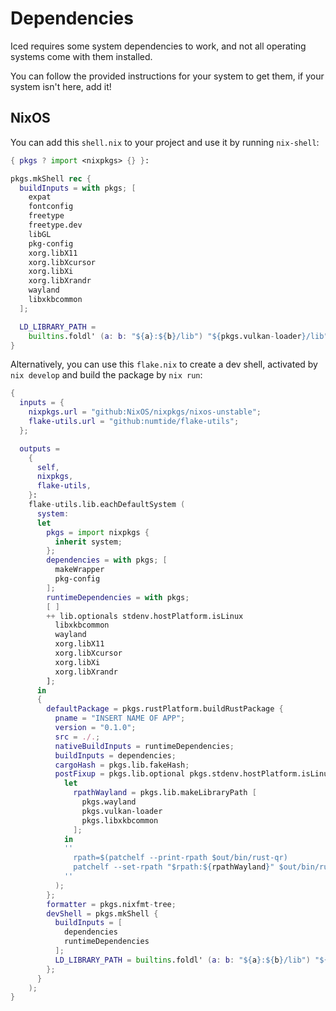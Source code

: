# Dependencies

Iced requires some system dependencies to work, and not
all operating systems come with them installed.

You can follow the provided instructions for your system to
get them, if your system isn't here, add it!

## NixOS

You can add this `shell.nix` to your project and use it by running `nix-shell`:

```nix
{ pkgs ? import <nixpkgs> {} }:

pkgs.mkShell rec {
  buildInputs = with pkgs; [
    expat
    fontconfig
    freetype
    freetype.dev
    libGL
    pkg-config
    xorg.libX11
    xorg.libXcursor
    xorg.libXi
    xorg.libXrandr
    wayland
    libxkbcommon
  ];

  LD_LIBRARY_PATH =
    builtins.foldl' (a: b: "${a}:${b}/lib") "${pkgs.vulkan-loader}/lib" buildInputs;
}
```

Alternatively, you can use this `flake.nix` to create a dev shell, activated by `nix develop` and build the package by `nix run`:

```nix
{
  inputs = {
    nixpkgs.url = "github:NixOS/nixpkgs/nixos-unstable";
    flake-utils.url = "github:numtide/flake-utils";
  };

  outputs =
    {
      self,
      nixpkgs,
      flake-utils,
    }:
    flake-utils.lib.eachDefaultSystem (
      system:
      let
        pkgs = import nixpkgs {
          inherit system;
        };
        dependencies = with pkgs; [
          makeWrapper
          pkg-config
        ];
        runtimeDependencies = with pkgs;
        [ ]
        ++ lib.optionals stdenv.hostPlatform.isLinux
          libxkbcommon
          wayland
          xorg.libX11
          xorg.libXcursor
          xorg.libXi
          xorg.libXrandr
        ];
      in
      {
        defaultPackage = pkgs.rustPlatform.buildRustPackage {
          pname = "INSERT NAME OF APP";
          version = "0.1.0";
          src = ./.;
          nativeBuildInputs = runtimeDependencies;
          buildInputs = dependencies;
          cargoHash = pkgs.lib.fakeHash;
          postFixup = pkgs.lib.optional pkgs.stdenv.hostPlatform.isLinux (
            let
              rpathWayland = pkgs.lib.makeLibraryPath [
                pkgs.wayland
                pkgs.vulkan-loader
                pkgs.libxkbcommon
              ];
            in
            ''
              rpath=$(patchelf --print-rpath $out/bin/rust-qr)
              patchelf --set-rpath "$rpath:${rpathWayland}" $out/bin/rust-qr
            ''
          );
        };
        formatter = pkgs.nixfmt-tree;
        devShell = pkgs.mkShell {
          buildInputs = [
            dependencies
            runtimeDependencies
          ];
          LD_LIBRARY_PATH = builtins.foldl' (a: b: "${a}:${b}/lib") "${pkgs.vulkan-loader}/lib" runtimeDependencies;
        };
      }
    );
}
```

